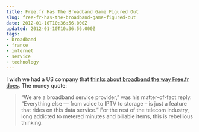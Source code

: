 ```yaml
---
title: Free.fr Has The Broadband Game Figured Out
slug: free-fr-has-the-broadband-game-figured-out
date: 2012-01-10T10:36:56.000Z
updated: 2012-01-10T10:36:56.000Z
tags:
- broadband
- france
- internet
- service
- technology
---
```


I wish we had a US company that <a href="http://gigaom.com/2012/01/09/how-frances-free-will-reinvent-mobile/">thinks about broadband the way Free.fr does</a>.  The money quote:

<blockquote>“We are a broadband service provider,” was his matter-of-fact reply. “Everything else — from voice to IPTV to storage – is just a feature that rides on this data service.” For the rest of the telecom industry, long addicted to metered minutes and billable items, this is rebellious thinking.</blockquote>



